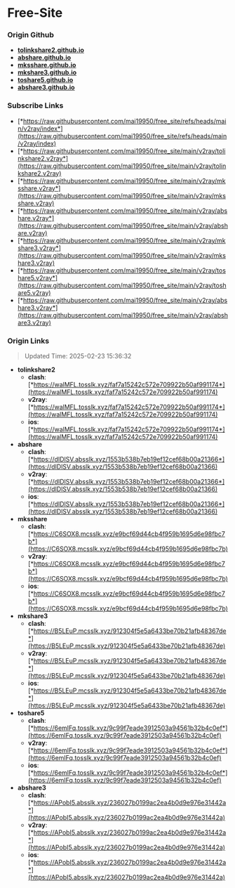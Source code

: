 # Free-Site

### Origin Github

- [**tolinkshare2.github.io**](https://github.com/tolinkshare2/tolinkshare2.github.io)
- [**abshare.github.io**](https://github.com/abshare/abshare.github.io)
- [**mksshare.github.io**](https://github.com/mksshare/mksshare.github.io)
- [**mkshare3.github.io**](https://github.com/mkshare3/mkshare3.github.io)
- [**toshare5.github.io**](https://github.com/toshare5/toshare5.github.io)
- [**abshare3.github.io**](https://github.com/abshare3/abshare3.github.io)

### Subscribe Links

- [*https://raw.githubusercontent.com/mai19950/free_site/refs/heads/main/v2ray/index*](https://raw.githubusercontent.com/mai19950/free_site/refs/heads/main/v2ray/index)
- [*https://raw.githubusercontent.com/mai19950/free_site/main/v2ray/tolinkshare2.v2ray*](https://raw.githubusercontent.com/mai19950/free_site/main/v2ray/tolinkshare2.v2ray)
- [*https://raw.githubusercontent.com/mai19950/free_site/main/v2ray/mksshare.v2ray*](https://raw.githubusercontent.com/mai19950/free_site/main/v2ray/mksshare.v2ray)
- [*https://raw.githubusercontent.com/mai19950/free_site/main/v2ray/abshare.v2ray*](https://raw.githubusercontent.com/mai19950/free_site/main/v2ray/abshare.v2ray)
- [*https://raw.githubusercontent.com/mai19950/free_site/main/v2ray/mkshare3.v2ray*](https://raw.githubusercontent.com/mai19950/free_site/main/v2ray/mkshare3.v2ray)
- [*https://raw.githubusercontent.com/mai19950/free_site/main/v2ray/toshare5.v2ray*](https://raw.githubusercontent.com/mai19950/free_site/main/v2ray/toshare5.v2ray)
- [*https://raw.githubusercontent.com/mai19950/free_site/main/v2ray/abshare3.v2ray*](https://raw.githubusercontent.com/mai19950/free_site/main/v2ray/abshare3.v2ray)

### Origin Links

> Updated Time: 2025-02-23 15:36:32

- **tolinkshare2**
  - **clash**: [*https://walMFL.tosslk.xyz/faf7a15242c572e709922b50af991174*](https://walMFL.tosslk.xyz/faf7a15242c572e709922b50af991174)
  - **v2ray**: [*https://walMFL.tosslk.xyz/faf7a15242c572e709922b50af991174*](https://walMFL.tosslk.xyz/faf7a15242c572e709922b50af991174)
  - **ios**: [*https://walMFL.tosslk.xyz/faf7a15242c572e709922b50af991174*](https://walMFL.tosslk.xyz/faf7a15242c572e709922b50af991174)
- **abshare**
  - **clash**: [*https://dIDlSV.absslk.xyz/1553b538b7eb19ef12cef68b00a21366*](https://dIDlSV.absslk.xyz/1553b538b7eb19ef12cef68b00a21366)
  - **v2ray**: [*https://dIDlSV.absslk.xyz/1553b538b7eb19ef12cef68b00a21366*](https://dIDlSV.absslk.xyz/1553b538b7eb19ef12cef68b00a21366)
  - **ios**: [*https://dIDlSV.absslk.xyz/1553b538b7eb19ef12cef68b00a21366*](https://dIDlSV.absslk.xyz/1553b538b7eb19ef12cef68b00a21366)
- **mksshare**
  - **clash**: [*https://C6SOX8.mcsslk.xyz/e9bcf69d44cb4f959b1695d6e98fbc7b*](https://C6SOX8.mcsslk.xyz/e9bcf69d44cb4f959b1695d6e98fbc7b)
  - **v2ray**: [*https://C6SOX8.mcsslk.xyz/e9bcf69d44cb4f959b1695d6e98fbc7b*](https://C6SOX8.mcsslk.xyz/e9bcf69d44cb4f959b1695d6e98fbc7b)
  - **ios**: [*https://C6SOX8.mcsslk.xyz/e9bcf69d44cb4f959b1695d6e98fbc7b*](https://C6SOX8.mcsslk.xyz/e9bcf69d44cb4f959b1695d6e98fbc7b)
- **mkshare3**
  - **clash**: [*https://B5LEuP.mcsslk.xyz/912304f5e5a6433be70b21afb48367de*](https://B5LEuP.mcsslk.xyz/912304f5e5a6433be70b21afb48367de)
  - **v2ray**: [*https://B5LEuP.mcsslk.xyz/912304f5e5a6433be70b21afb48367de*](https://B5LEuP.mcsslk.xyz/912304f5e5a6433be70b21afb48367de)
  - **ios**: [*https://B5LEuP.mcsslk.xyz/912304f5e5a6433be70b21afb48367de*](https://B5LEuP.mcsslk.xyz/912304f5e5a6433be70b21afb48367de)
- **toshare5**
  - **clash**: [*https://6emIFq.tosslk.xyz/9c99f7eade3912503a94561b32b4c0ef*](https://6emIFq.tosslk.xyz/9c99f7eade3912503a94561b32b4c0ef)
  - **v2ray**: [*https://6emIFq.tosslk.xyz/9c99f7eade3912503a94561b32b4c0ef*](https://6emIFq.tosslk.xyz/9c99f7eade3912503a94561b32b4c0ef)
  - **ios**: [*https://6emIFq.tosslk.xyz/9c99f7eade3912503a94561b32b4c0ef*](https://6emIFq.tosslk.xyz/9c99f7eade3912503a94561b32b4c0ef)
- **abshare3**
  - **clash**: [*https://APobI5.absslk.xyz/236027b0199ac2ea4b0d9e976e31442a*](https://APobI5.absslk.xyz/236027b0199ac2ea4b0d9e976e31442a)
  - **v2ray**: [*https://APobI5.absslk.xyz/236027b0199ac2ea4b0d9e976e31442a*](https://APobI5.absslk.xyz/236027b0199ac2ea4b0d9e976e31442a)
  - **ios**: [*https://APobI5.absslk.xyz/236027b0199ac2ea4b0d9e976e31442a*](https://APobI5.absslk.xyz/236027b0199ac2ea4b0d9e976e31442a)
